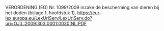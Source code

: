 VERORDENING (EG) Nr. 1099/2009 inzake de bescherming van dieren bij het doden (bijlage 1, hoofdstuk 1). https://eur-lex.europa.eu/LexUriServ/LexUriServ.do?uri=OJ:L:2009:303:0001:0030:NL:PDF
